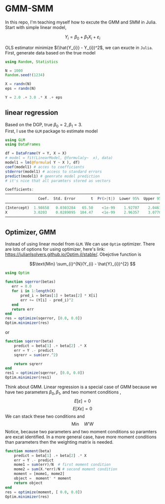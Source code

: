 # GMM-SMM

In this repo, I'm teaching myself how to excute the GMM and SMM in Julia. Start with simple linear model,

$$ Y_{i} = \beta_{0} + \beta_{1}X_{i} + \varepsilon_{i}$$

OLS estimator minimize $(\hat{Y_{i}} - Y_{i})^2$, we can exucte in `Julia`. First, generate data based on the true model

```Julia
using Random, Statistics

N = 1000
Random.seed!(1234)

X = randn(N)
eps = randn(N)

Y = 2.0 .+ 3.0 .* X .+ eps
```
## linear regression

Based on the DGP, true $\beta_{0} = 2,\beta_{1} = 3$.\
First, I use the `GLM` package to estimate model

```Julia
using GLM
using DataFrames

df = DataFrame(Y = Y, X = X)
# model = fit(LinearModel, @formula(y~  x), data)
model1 = lm(@formula( Y ~ X ), df)
coef(model1) # acces to coefficients
stderror(model1) # access to standard errors
predict(model1) # geenrate model prediction 
# it's nice that all paramters stored as vectors 

Coefficients:
────────────────────────────────────────────────────────────────────────
               Coef.  Std. Error       t  Pr(>|t|)  Lower 95%  Upper 95%
────────────────────────────────────────────────────────────────────────
(Intercept)  1.98658   0.0303284   65.50    <1e-99    1.92707    2.0461
X            3.0203    0.0289095  104.47    <1e-99    2.96357    3.07703
────────────────────────────────────────────────────────────────────────
```

## Optimizer, GMM

Instead of using linear model from `GLM`. We can use `Optim` optimizer. There are lots of options for using optimizer, here's link: https://julianlsolvers.github.io/Optim.jl/stable/. Obejctive function is 

  $$\text{Min} \sum_{i}^{N}(Y_{i} - \hat{Y}_{i})^{2} $$
  
 ```Julia
 using Optim

function sqerror(betas)
    err = 0.0
    for i in 1:length(X)
        pred_i = betas[1] + betas[2] * X[i]
        err += (Y[i] - pred_i)^2
    end
    return err
end
res = optimize(sqerror, [0.0, 0.0])
Optim.minimizer(res)
```
or 

```Julia
function sqerror(beta)
    predict = beta[1] .+ beta[2] .* X
    err = Y .- predict
    sqrerr = sum(err.^2)

    return sqrerr
end
res1 = optimize(sqerror, [0.0, 0.0])
Optim.minimizer(res1)
```
Think about GMM. Linear regression is a special case of GMM because we have two parameters $\beta_{0}, \beta_{1}$, and two moment conditions ,
$$E[\varepsilon] = 0$$
$$E[X\varepsilon] = 0$$
We can stack these two conditions and 
$$ \text{Min} \quad  W'W $$ 
Notice, because two parameters and two moment conditions so paramters are excat identified. In a more general case, have more moment conditions than parameters then the weighting matrix is needed.

```Julia
function moment(beta)
    predict = beta[1] .+ beta[2] .* X
    err = Y .- predict
    mome1 = sum(err)/N  # first moment condition
    mome2 = sum(X.*err)/N # second moment condition
    moment = [mome1, mome2]
    object =  moment' * moment
    return object
end
res = optimize(moment, [ 0.0, 0.0])
Optim.minimizer(res)
```

